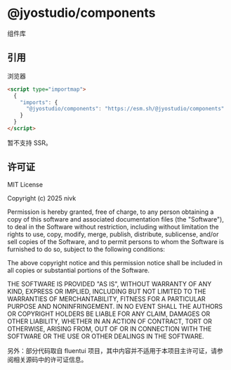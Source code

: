 # @jyostudio/components

组件库

## 引用

浏览器

```HTML
<script type="importmap">
  {
    "imports": {
      "@jyostudio/components": "https://esm.sh/@jyostudio/components"
    }
  }
</script>
```

暂不支持 SSR。

## 许可证

MIT License

Copyright (c) 2025 nivk

Permission is hereby granted, free of charge, to any person obtaining a copy
of this software and associated documentation files (the "Software"), to deal
in the Software without restriction, including without limitation the rights
to use, copy, modify, merge, publish, distribute, sublicense, and/or sell
copies of the Software, and to permit persons to whom the Software is
furnished to do so, subject to the following conditions:

The above copyright notice and this permission notice shall be included in all
copies or substantial portions of the Software.

THE SOFTWARE IS PROVIDED "AS IS", WITHOUT WARRANTY OF ANY KIND, EXPRESS OR
IMPLIED, INCLUDING BUT NOT LIMITED TO THE WARRANTIES OF MERCHANTABILITY,
FITNESS FOR A PARTICULAR PURPOSE AND NONINFRINGEMENT. IN NO EVENT SHALL THE
AUTHORS OR COPYRIGHT HOLDERS BE LIABLE FOR ANY CLAIM, DAMAGES OR OTHER
LIABILITY, WHETHER IN AN ACTION OF CONTRACT, TORT OR OTHERWISE, ARISING FROM,
OUT OF OR IN CONNECTION WITH THE SOFTWARE OR THE USE OR OTHER DEALINGS IN THE
SOFTWARE.

另外：部分代码取自 fluentui 项目，其中内容并不适用于本项目主许可证，请参阅相关源码中的许可证信息。